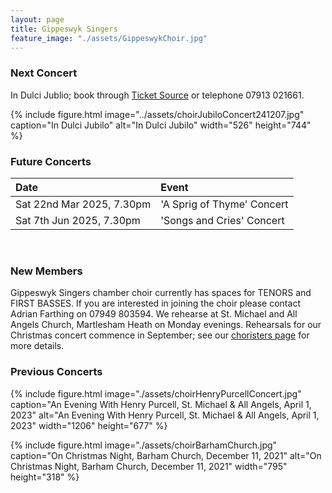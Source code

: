 ```yaml
---
layout: page
title: Gippeswyk Singers
feature_image: "./assets/GippeswykChoir.jpg"
---
```


### Next Concert

In Dulci Jublio; book through [Ticket Source](http://ticketsource.co.uk/gippeswyk-singers "ticket source") or telephone 07913 021661.<br>

{% include figure.html image="../assets/choirJubiloConcert241207.jpg" caption="In Dulci Jubilo" alt="In Dulci Jubilo" width="526" height="744" %}

### Future Concerts

| Date                      | Event                     |
| :------------------------ | :------------------------ |
| Sat 22nd Mar 2025, 7.30pm | 'A Sprig of Thyme' Concert|
| Sat 7th Jun 2025, 7.30pm  | 'Songs and Cries' Concert |

<br>

### New Members

Gippeswyk Singers chamber choir currently has spaces for TENORS and FIRST BASSES. If you are interested in joining the choir please contact Adrian Farthing on 07949 803594. We rehearse at St. Michael and All Angels Church, Martlesham Heath on Monday evenings. Rehearsals for our Christmas concert commence in September; see our [choristers page](./choristers "choristers page") for more details.

### Previous Concerts

{% include figure.html image="./assets/choirHenryPurcellConcert.jpg" caption="An Evening With Henry Purcell, St. Michael & All Angels, April 1, 2023" alt="An Evening With Henry Purcell, St. Michael & All Angels, April 1, 2023" width="1206" height="677" %}

{% include figure.html image="./assets/choirBarhamChurch.jpg" caption="On Christmas Night, Barham Church, December 11, 2021" alt="On Christmas Night, Barham Church, December 11, 2021" width="795" height="318" %}